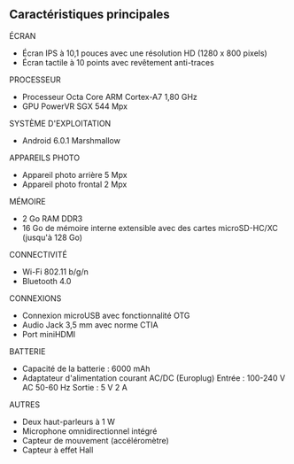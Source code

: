 ## Caractéristiques principales

ÉCRAN
* Écran IPS à 10,1 pouces avec une résolution HD (1280 x 800 pixels)
* Écran tactile à 10 points avec revêtement anti-traces

PROCESSEUR
* Processeur Octa Core ARM Cortex-A7 1,80 GHz
* GPU PowerVR SGX 544 Mpx

SYSTÈME D'EXPLOITATION
* Android 6.0.1 Marshmallow

APPAREILS PHOTO
* Appareil photo arrière 5 Mpx
* Appareil photo frontal 2 Mpx

MÉMOIRE
* 2 Go RAM DDR3
* 16 Go de mémoire interne extensible avec des cartes microSD-HC/XC (jusqu'à 128 Go)

CONNECTIVITÉ
* Wi-Fi 802.11 b/g/n
* Bluetooth 4.0

CONNEXIONS
* Connexion microUSB avec fonctionnalité OTG
* Audio Jack 3,5 mm avec norme CTIA
* Port miniHDMI

BATTERIE
* Capacité de la batterie : 6000 mAh
* Adaptateur d'alimentation courant AC/DC (Europlug) Entrée : 100-240 V AC 50-60 Hz Sortie : 5 V 2 A

AUTRES
* Deux haut-parleurs à 1 W
* Microphone omnidirectionnel intégré
* Capteur de mouvement (accéléromètre)
* Capteur à effet Hall
